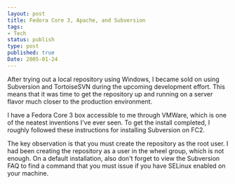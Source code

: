 ```yaml
---
layout: post
title: Fedora Core 3, Apache, and Subversion
tags:
- Tech
status: publish
type: post
published: true
Date: 2005-01-24
---
```


After trying out a local repository using Windows, I became sold on using Subversion and TortoiseSVN during the upcoming development effort.  This means that it was time to get the repository up and running on a server flavor much closer to the production environment.</p>

I have a Fedora Core 3 box accessible to me through VMWare, which is one of the neatest inventions I've ever seen.    To get the install completed, I roughly followed these instructions for installing Subversion on <span class="caps">FC2</span>.

The key observation is that you must create the repository as the root user.  I had been creating the repository as a user in the wheel group, which is not enough.  On a default installation, also don't forget to view the Subversion <span class="caps">FAQ</span></a> to find a command that you must issue if you have SELinux enabled on your machine.
